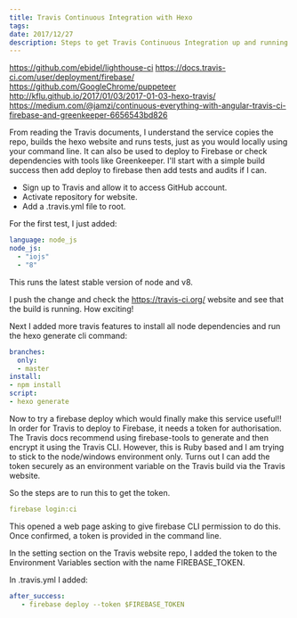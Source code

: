 ```yaml
---
title: Travis Continuous Integration with Hexo
tags:
date: 2017/12/27
description: Steps to get Travis Continuous Integration up and running with my website.
---
```

https://github.com/ebidel/lighthouse-ci
https://docs.travis-ci.com/user/deployment/firebase/
https://github.com/GoogleChrome/puppeteer
http://kflu.github.io/2017/01/03/2017-01-03-hexo-travis/
https://medium.com/@jamzi/continuous-everything-with-angular-travis-ci-firebase-and-greenkeeper-6656543bd826

From reading the Travis documents, I understand the service copies the repo, builds the hexo website and runs tests, just as you would locally using your command line. It can also be used to deploy to Firebase or check dependencies with tools like Greenkeeper. I'll start with a simple build success then add deploy to firebase then add tests and audits if I can.

- Sign up to Travis and allow it to access GitHub account.
- Activate repository for website.
- Add a .travis.yml file to root.

For the first test, I just added:
```yaml
language: node_js
node_js:
  - "iojs"
  - "8"
```
This runs the latest stable version of node and v8.

I push the change and check the https://travis-ci.org/ website and see that the build is running. How exciting!

Next I added more travis features to install all node dependencies and run the hexo generate cli command:
```yaml
branches:
  only:
  - master
install:
- npm install
script:
- hexo generate
```
Now to try a firebase deploy which would finally make this service useful!! In order for Travis to deploy to Firebase, it needs a token for authorisation. The Travis docs recommend using firebase-tools to generate and then encrypt it using the Travis CLI. However, this is Ruby based and I am trying to stick to the node/windows environment only. Turns out I can add the token securely as an environment variable on the Travis build via the Travis website.

So the steps are to run this to get the token.
```yaml
firebase login:ci
```
This opened a web page asking to give firebase CLI permission to do this. Once confirmed, a token is provided in the command line.

In the setting section on the Travis website repo, I added the token to the Environment Variables section with the name FIREBASE_TOKEN.

In .travis.yml I added:
```yaml
after_success:
   - firebase deploy --token $FIREBASE_TOKEN
```